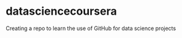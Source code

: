 datasciencecoursera
===================

Creating a repo to learn the use of GitHub for data science projects
